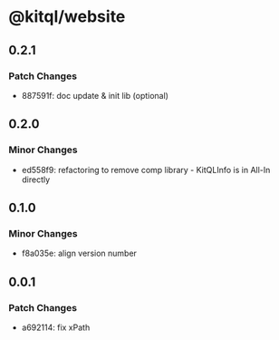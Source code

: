 # @kitql/website

## 0.2.1

### Patch Changes

- 887591f: doc update & init lib (optional)

## 0.2.0

### Minor Changes

- ed558f9: refactoring to remove comp library - KitQLInfo is in All-In directly

## 0.1.0

### Minor Changes

- f8a035e: align version number

## 0.0.1

### Patch Changes

- a692114: fix xPath
